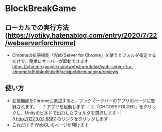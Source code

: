 # BlockBreakGame
## ローカルでの実行方法(https://yotiky.hatenablog.com/entry/2020/7/22/webserverforchrome)
- Chromeの拡張機能「Web Server for Chrome」を使うとフォルダ指定するだけで、簡単にサーバーが起動できます
https://chrome.google.com/webstore/detail/web-server-for-chrome/ofhbbkphhbklhfoeikjpcbhemlocgigb/reviews

## 使い方
- 拡張機能をChromeに追加すると、ブックマークバーのアプリのページに登録されます。
-- 1.アプリを起動します
-- 2.「CHOOSE FOLDER」をクリックし、Unityのビルドで出力したフォルダを選択します
-- 3.http://127.0.0.1:8887 のリンクをクリックします
- これだけで WebGL のページが開けます
